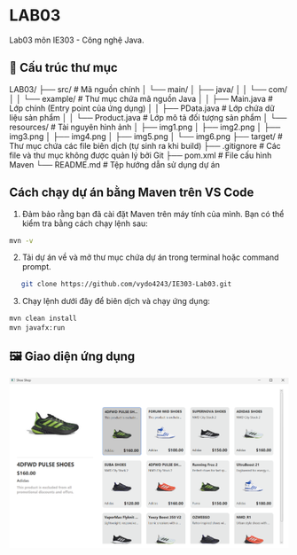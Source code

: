 # LAB03

Lab03 môn IE303 - Công nghệ Java.

## 📁 Cấu trúc thư mục
LAB03/
├── src/ # Mã nguồn chính
│ └── main/
│ ├── java/
│ │ └── com/
│ │ └── example/ # Thư mục chứa mã nguồn Java
│ │ ├── Main.java # Lớp chính (Entry point của ứng dụng)
│ │ ├── PData.java # Lớp chứa dữ liệu sản phẩm
│ │ └── Product.java # Lớp mô tả đối tượng sản phẩm
│ └── resources/ # Tài nguyên hình ảnh
│ ├── img1.png
│ ├── img2.png
│ ├── img3.png
│ ├── img4.png
│ ├── img5.png
│ └── img6.png
├── target/ # Thư mục chứa các file biên dịch (tự sinh ra khi build)
├── .gitignore # Các file và thư mục không được quản lý bởi Git
├── pom.xml # File cấu hình Maven
└── README.md # Tệp hướng dẫn sử dụng dự án

## Cách chạy dự án bằng Maven trên VS Code
1. Đảm bảo rằng bạn đã cài đặt Maven trên máy tính của mình. Bạn có thể kiểm tra bằng cách chạy lệnh sau:
```bash
mvn -v
```

2. Tải dự án về và mở thư mục chứa dự án trong terminal hoặc command prompt.
```bash
   git clone https://github.com/vydo4243/IE303-Lab03.git
```

3. Chạy lệnh dưới đây để biên dịch và chạy ứng dụng:
```bash
mvn clean install
mvn javafx:run
```

## 🖼️ Giao diện ứng dụng
![Giao diện ứng dụng](image.png)